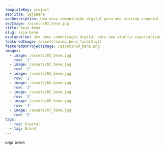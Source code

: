 ```yaml
---
templateKey: project
seoTitle: SejaBene
seoDescription: Uma nova comunicação digital para uma startup especializada em benefícios
seoImage: /assets/01_bene.jpg
title: Seja Bene
slug: seja-bene
explanation: Uma nova comunicação digital para uma startup especializada em benefícios
featuredImage: /assets/anima_bene_final3.gif
featuredOnProjectImage: /assets/00_bene.png
images:
  - image: /assets/01_bene.jpg
    row: '1'
  - image: /assets/02_bene.jpg
    row: '2'
  - image: /assets/03_bene.jpg
    row: '2'
  - image: /assets/04_bene.jpg
    row: '3'
  - image: /assets/05_bene.jpg
    row: '3'
  - image: /assets/06_bene.jpg
    row: '4'
  - image: /assets/07_bene.jpg
    row: '5'
tags:
  - tag: Digital
  - tag: Brand
---
```

seja bene
